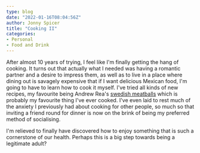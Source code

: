 ```yaml
---
type: blog
date: "2022-01-16T08:04:56Z"
author: Jonny Spicer
title: "Cooking II"
categories:
- Personal
- Food and Drink
---
```

After almost 10 years of trying, I feel like I'm finally getting the hang of cooking. It turns out that actually what I needed was having a romantic partner and a desire to impress them, as well
as to live in a place where dining out is savagely expensive that if I want delicious Mexican food, I'm going to have to learn how to cook it myself. I've tried all kinds of new recipes, my favourite
being Andrew Rea's [swedish meatballs](https://basicswithbabish.co/basicsepisodes/swedish-meatballs) which is probably my favourite thing I've ever cooked. I've even laid to rest much of the anxiety
I previously had about cooking for other people, so much so that inviting a friend round for dinner is now on the brink of being my preferred method of socialising.

I'm relieved to finally have discovered how to enjoy something that is such a cornerstone of our health. Perhaps this is a big step towards being a legitimate adult?
